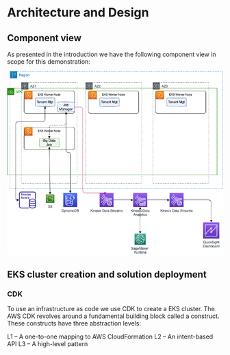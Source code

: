 # Architecture and Design

## Component view

As presented in the introduction we have the following component view in scope for this demonstration:

![](./diagrams/solution-comp-view.drawio.png)


## EKS cluster creation and solution deployment

### CDK

To use an infrastructure as code we use CDK to create a EKS cluster. The AWS CDK revolves around a fundamental building block called a construct. These constructs have three abstraction levels:

L1 – A one-to-one mapping to AWS CloudFormation
L2 – An intent-based API
L3 – A high-level pattern
